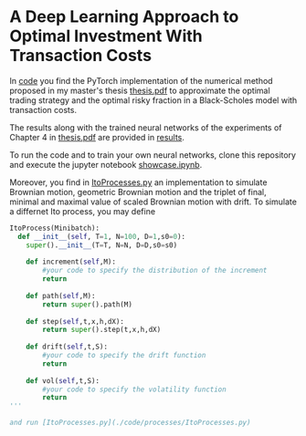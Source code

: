 # A Deep Learning Approach to Optimal Investment With Transaction Costs

In [code](./code) you find the PyTorch implementation of the numerical method proposed in my master's thesis [thesis.pdf](./thesis.pdf) to approximate the optimal trading strategy and the optimal risky fraction in a Black-Scholes model with transaction costs.

The results along with the trained neural networks of the experiments of Chapter 4 in [thesis.pdf](./thesis.pdf) are provided in [results](./code/results).

To run the code and to train your own neural networks, clone this repository and execute the jupyter notebook [showcase.ipynb](./code/showcase.ipynb).

Moreover, you find in [ItoProcesses.py](./code/processes/ItoProcesses.py) an implementation to simulate Brownian motion, geometric Brownian motion and the triplet of final, minimal and maximal value of scaled Brownian motion with drift. To simulate a differnet Ito process, you may define 

```python
ItoProcess(Minibatch):
  def __init__(self, T=1, N=100, D=1,s0=0):
    super().__init__(T=T, N=N, D=D,s0=s0)
        
    def increment(self,M):
        #your code to specify the distribution of the increment
        return
    
    def path(self,M):
        return super().path(M)
    
    def step(self,t,x,h,dX):
        return super().step(t,x,h,dX)
    
    def drift(self,t,S):
        #your code to specify the drift function 
        return
    
    def vol(self,t,S):
        #your code to specify the volatility function 
        return 
'''

and run [ItoProcesses.py](./code/processes/ItoProcesses.py)
